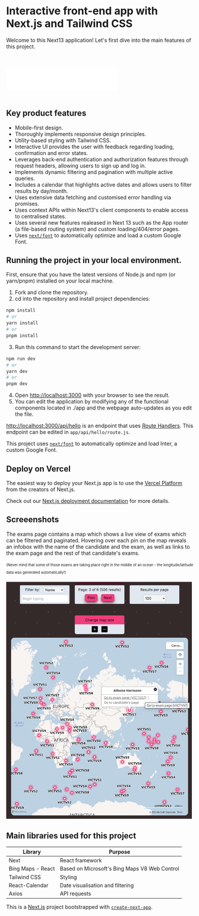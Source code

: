# Interactive front-end app with Next.js and Tailwind CSS

Welcome to this Next13 application! Let's first dive into the main features of this project.

<br></br>
<img src='./public/images/next.svg' width=300>
<br></br>
 
## Key product features

- Mobile-first design.
- Thoroughly implements responsive design principles.
- Utility-based styling with Tailwind CSS.
- Interactive UI provides the user with feedback regarding loading, confirmation and error states.
- Leverages back-end authentication and authorization features through request headers, allowing users to sign up and log in.
- Implements dynamic filtering and pagination with multiple active queries.
- Includes a calendar that highlights active dates and allows users to filter results by day/month.
- Uses extensive data fetching and customised error handling via promises.
- Uses context APIs within Next13's client components to enable access to centralised states.
- Uses several new features realeased in Next 13 such as the App router (a file-based routing system) and custom loading/404/error pages.
- Uses [`next/font`](https://nextjs.org/docs/basic-features/font-optimization) to automatically optimize and load a custom Google Font.


## Running the project in your local environment.

First, ensure that you have the latest versions of Node.js and npm (or yarn/pnpm) installed on your local machine.

1) Fork and clone the repository.
2) cd into the repository and install project dependencies:
```bash
npm install
# or
yarn install
# or
pnpm install
```

3) Run this command to start the development server:

```bash
npm run dev
# or
yarn dev
# or
pnpm dev
```

4) Open [http://localhost:3000](http://localhost:3000) with your browser to see the result.
5) You can edit the application by modifying any of the functional components located in ./app and the webpage auto-updates as you edit the file.

[http://localhost:3000/api/hello](http://localhost:3000/api/hello) is an endpoint that uses [Route Handlers](https://beta.nextjs.org/docs/routing/route-handlers). This endpoint can be edited in `app/api/hello/route.js`.

This project uses [`next/font`](https://nextjs.org/docs/basic-features/font-optimization) to automatically optimize and load Inter, a custom Google Font.

## Deploy on Vercel

The easiest way to deploy your Next.js app is to use the [Vercel Platform](https://vercel.com/new?utm_medium=default-template&filter=next.js&utm_source=create-next-app&utm_campaign=create-next-app-readme) from the creators of Next.js.

Check out our [Next.js deployment documentation](https://nextjs.org/docs/deployment) for more details.

## Screeenshots
The exams page contains a map which shows a live view of exams which can be filtered and paginated. Hovering over each pin on the map reveals an infobox with the name of the candidate and the exam, as well as links to the exam page and the rest of that candidate's exams.

<sub><sup>(Never mind that some of those exams are taking place right in the middle of an ocean - the longitude/latitude data was generated automatically!)

<img src='./public/images/map.png' width=500>

## Main libraries used for this project
Library | Purpose
--- | ---
Next | React framework
Bing Maps - React | Based on Microsoft's Bing Maps V8 Web Control
Tailwind CSS | Styling
React-Calendar | Date visualisation and filtering
Axios | API requests

This is a [Next.js](https://nextjs.org/) project bootstrapped with [`create-next-app`](https://github.com/vercel/next.js/tree/canary/packages/create-next-app).